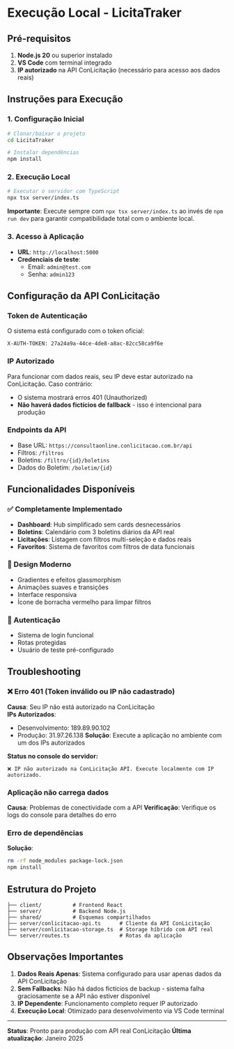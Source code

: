 # Execução Local - LicitaTraker

## Pré-requisitos

1. **Node.js 20** ou superior instalado
2. **VS Code** com terminal integrado
3. **IP autorizado** na API ConLicitação (necessário para acesso aos dados reais)

## Instruções para Execução

### 1. Configuração Inicial
```bash
# Clonar/baixar o projeto
cd LicitaTraker

# Instalar dependências
npm install
```

### 2. Execução Local
```bash
# Executar o servidor com TypeScript
npx tsx server/index.ts
```

**Importante**: Execute sempre com `npx tsx server/index.ts` ao invés de `npm run dev` para garantir compatibilidade total com o ambiente local.

### 3. Acesso à Aplicação
- **URL**: `http://localhost:5000`
- **Credenciais de teste**: 
  - Email: `admin@test.com`
  - Senha: `admin123`

## Configuração da API ConLicitação

### Token de Autenticação
O sistema está configurado com o token oficial:
```
X-AUTH-TOKEN: 27a24a9a-44ce-4de8-a8ac-82cc58ca9f6e
```

### IP Autorizado
Para funcionar com dados reais, seu IP deve estar autorizado na ConLicitação. Caso contrário:
- O sistema mostrará erros 401 (Unauthorized)
- **Não haverá dados fictícios de fallback** - isso é intencional para produção

### Endpoints da API
- Base URL: `https://consultaonline.conlicitacao.com.br/api`
- Filtros: `/filtros`
- Boletins: `/filtro/{id}/boletins`
- Dados do Boletim: `/boletim/{id}`

## Funcionalidades Disponíveis

### ✅ Completamente Implementado
- **Dashboard**: Hub simplificado sem cards desnecessários
- **Boletins**: Calendário com 3 boletins diários da API real
- **Licitações**: Listagem com filtros multi-seleção e dados reais
- **Favoritos**: Sistema de favoritos com filtros de data funcionais

### 🎨 Design Moderno
- Gradientes e efeitos glassmorphism
- Animações suaves e transições
- Interface responsiva
- Ícone de borracha vermelho para limpar filtros

### 🔐 Autenticação
- Sistema de login funcional
- Rotas protegidas
- Usuário de teste pré-configurado

## Troubleshooting

### ❌ Erro 401 (Token inválido ou IP não cadastrado)
**Causa**: Seu IP não está autorizado na ConLicitação  
**IPs Autorizados**: 
- Desenvolvimento: 189.89.90.102
- Produção: 31.97.26.138
**Solução**: Execute a aplicação no ambiente com um dos IPs autorizados

**Status no console do servidor:**
```
❌ IP não autorizado na ConLicitação API. Execute localmente com IP autorizado.
```

### Aplicação não carrega dados
**Causa**: Problemas de conectividade com a API
**Verificação**: Verifique os logs do console para detalhes do erro

### Erro de dependências
**Solução**: 
```bash
rm -rf node_modules package-lock.json
npm install
```

## Estrutura do Projeto

```
├── client/          # Frontend React
├── server/          # Backend Node.js
├── shared/          # Esquemas compartilhados
├── server/conlicitacao-api.ts      # Cliente da API ConLicitação
├── server/conlicitacao-storage.ts  # Storage híbrido com API real
└── server/routes.ts                # Rotas da aplicação
```

## Observações Importantes

1. **Dados Reais Apenas**: Sistema configurado para usar apenas dados da API ConLicitação
2. **Sem Fallbacks**: Não há dados fictícios de backup - sistema falha graciosamente se a API não estiver disponível
3. **IP Dependente**: Funcionamento completo requer IP autorizado
4. **Execução Local**: Otimizado para desenvolvimento via VS Code terminal

---

**Status**: Pronto para produção com API real ConLicitação
**Última atualização**: Janeiro 2025